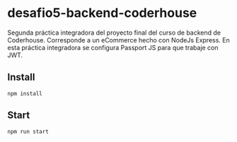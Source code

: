 # desafio5-backend-coderhouse
Segunda práctica integradora del proyecto final del curso de backend de Coderhouse. Corresponde a un eCommerce hecho con NodeJs Express. En esta práctica integradora se configura Passport JS para que trabaje con JWT.

## Install
`npm install`

## Start
`npm run start`

